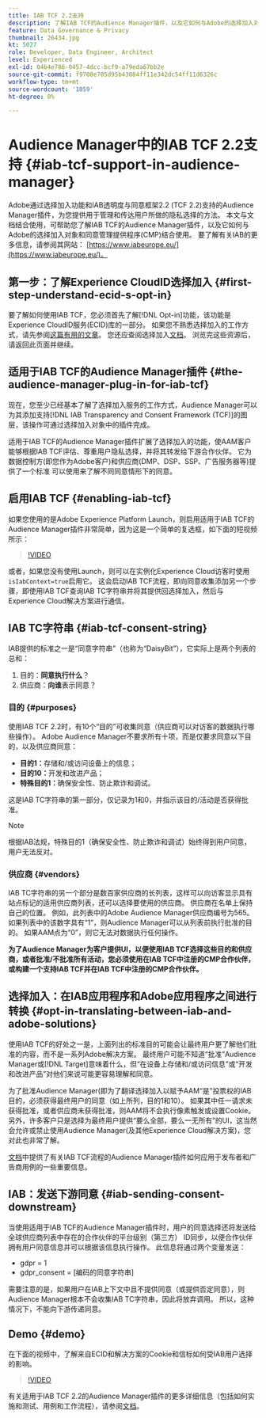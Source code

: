```yaml
---
title: IAB TCF 2.2支持
description: 了解IAB TCF的Audience Manager插件，以及它如何与Adobe的选择加入对象和您的同意管理提供程序(CMP)配合工作。
feature: Data Governance & Privacy
thumbnail: 26434.jpg
kt: 5027
role: Developer, Data Engineer, Architect
level: Experienced
exl-id: 04b4e786-0457-4dcc-bcf9-a79eda67bb2e
source-git-commit: f9708e705d95b43084ff11e342dc54ff11d6326c
workflow-type: tm+mt
source-wordcount: '1059'
ht-degree: 0%

---
```


# Audience Manager中的IAB TCF 2.2支持 {#iab-tcf-support-in-audience-manager}

Adobe通过选择加入功能和IAB透明度与同意框架2.2 (TCF 2.2)支持的Audience Manager插件，为您提供用于管理和传达用户所做的隐私选择的方法。 本文与文档结合使用，可帮助您了解IAB TCF的Audience Manager插件，以及它如何与Adobe的选择加入对象和同意管理提供程序(CMP)结合使用。 要了解有关IAB的更多信息，请参阅其网站： [https://www.iabeurope.eu/](https://www.iabeurope.eu/)。

## 第一步：了解Experience CloudID选择加入 {#first-step-understand-ecid-s-opt-in}

要了解如何使用IAB TCF，您必须首先了解[!DNL Opt-in]功能，该功能是Experience CloudID服务(ECID)库的一部分。 如果您不熟悉选择加入的工作方式，请先参阅[这篇有用的文章](https://experienceleague.adobe.com/docs/core-services-learn/tutorials/id-service/use-opt-in-to-control-experience-cloud-activities-based-on-user-consent.html?lang=zh-Hans)。 您还应查阅选择加入[文档](https://experienceleague.adobe.com/docs/id-service/using/implementation/opt-in-service/optin-overview.html?lang=zh-Hans)。 浏览完这些资源后，请返回此页面并继续。

## 适用于IAB TCF的Audience Manager插件 {#the-audience-manager-plug-in-for-iab-tcf}

现在，您至少已经基本了解了选择加入服务的工作方式，Audience Manager可以为其添加支持[!DNL IAB Transparency and Consent Framework (TCF)]的图层，该操作可通过选择加入对象中的插件完成。

适用于IAB TCF的Audience Manager插件扩展了选择加入的功能，使AAM客户能够根据IAB TCF评估、尊重用户隐私选择，并将其转发给下游合作伙伴。 它为数据控制方(即您作为Adobe客户)和供应商(DMP、DSP、SSP、广告服务器等)提供了一个标准 可以使用来了解不同同意情形下的同意。

## 启用IAB TCF {#enabling-iab-tcf}

如果您使用的是Adobe Experience Platform Launch，则启用适用于IAB TCF的Audience Manager插件非常简单，因为这是一个简单的复选框，如下面的短视频所示：

>[!VIDEO](https://video.tv.adobe.com/v/38257/?quality=12&captions=chi_hans)

或者，如果您没有使用Launch，则可以在实例化Experience Cloud访客时使用`isIabContext=true`启用它。 这会启动IAB TCF流程，即向同意收集添加另一个步骤，即使用IAB TCF查询IAB TC字符串并将其提供回选择加入，然后与Experience Cloud解决方案进行通信。

## IAB TC字符串 {#iab-tcf-consent-string}

IAB提供的标准之一是“同意字符串”（也称为“DaisyBit”），它实际上是两个列表的总和：

1. 目的：**同意执行什么**？
1. 供应商：**向谁**&#x200B;表示同意？

### 目的 {#purposes}

使用IAB TCF 2.2时，有10个“目的”可收集同意（供应商可以对访客的数据执行哪些操作）。 Adobe Audience Manager不要求所有十项，而是仅要求同意以下目的，以及供应商同意：

* **目的1：**&#x200B;存储和/或访问设备上的信息；
* **目的10：**&#x200B;开发和改进产品；
* **特殊目的1：**&#x200B;确保安全性、防止欺诈和调试。

这是IAB TC字符串的第一部分，仅记录为1和0，并指示该目的/活动是否获得批准。

>[!NOTE]
>
>根据IAB法规，特殊目的1（确保安全性、防止欺诈和调试）始终得到用户同意，用户无法反对。

### 供应商 {#vendors}

IAB TC字符串的另一个部分是数百家供应商的长列表，这样可以向访客显示具有站点标记的适用供应商列表，还可以选择要使用的供应商。 供应商在名单上保持自己的位置。 例如，此列表中的Adobe Audience Manager供应商编号为565。 如果列表中的该数字具有“1”，则Audience Manager可以从列表前执行批准的目的。 如果AAM点为“0”，则它无法对数据执行任何操作。

**为了Audience Manager为客户提供UI，以便使用IAB TCF选择这些目的和供应商，或者批准/不批准所有活动，您必须使用在IAB TCF中注册的CMP合作伙伴，或构建一个支持IAB TCF并在IAB TCF中注册的CMP合作伙伴。**

## 选择加入：在IAB应用程序和Adobe应用程序之间进行转换 {#opt-in-translating-between-iab-and-adobe-solutions}

使用IAB TCF的好处之一是，上面列出的标准目的可能会让最终用户更了解他们批准的内容，而不是一系列Adobe解决方案。 最终用户可能不知道“批准”Audience Manager或[!DNL Target]意味着什么，但“在设备上存储和/或访问信息”或“开发和改进产品”对他们来说可能更容易理解和同意。

为了批准Audience Manager(即为了翻译选择加入以赋予AAM“是”投票权的IAB目的，必须获得最终用户的同意（如上所列，目的1和10）。 如果其中任一请求未获得批准，或者供应商未获得批准，则AAM将不会执行像素触发或设置Cookie。 另外，许多客户只是选择为最终用户提供“要么全部，要么一无所有”的UI，这当然会允许或禁止使用Audience Manager(及其他Experience Cloud解决方案)，您对此也非常了解。

[文档](https://experienceleague.adobe.com/docs/audience-manager/user-guide/overview/data-privacy/consent-management/aam-iab-plugin.html?lang=zh-Hans)中提供了有关IAB TCF流程的Audience Manager插件如何应用于发布者和广告商用例的一些重要信息。

## IAB：发送下游同意 {#iab-sending-consent-downstream}

当使用适用于IAB TCF的Audience Manager插件时，用户的同意选择还将发送给全球供应商列表中存在的合作伙伴的平台级别（第三方） ID同步，以便合作伙伴拥有用户同意信息并可以根据该信息执行操作。 此信息将通过两个变量发送：

* gdpr = 1
* gdpr_consent = [编码的同意字符串]

需要注意的是，如果用户在IAB上下文中且不提供同意（或提供否定同意），则Audience Manager根本不会收集IAB TC字符串，因此将放弃调用。 所以，这种情况下，不能向下游传递同意。

## Demo {#demo}

在下面的视频中，了解来自ECID和解决方案的Cookie和信标如何受IAB用户选择的影响。

>[!VIDEO](https://video.tv.adobe.com/v/38240/?quality=12&captions=chi_hans)

有关适用于IAB TCF 2.2的Audience Manager插件的更多详细信息（包括如何实施和测试、用例和工作流程），请参阅[文档](https://experienceleague.adobe.com/docs/audience-manager/user-guide/overview/data-privacy/consent-management/aam-iab-plugin.html?lang=zh-Hans)。
